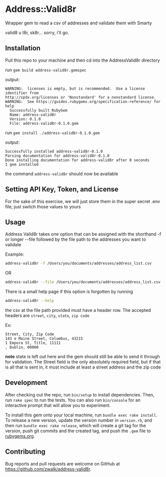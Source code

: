 # Address::Valid8r

Wrapper gem to read a csv of addresses and validate them with Smarty

valid8 u l8r, sk8r... sorry, i'll go.

## Installation

Pull this repo to your machine and then cd into the AddressValid8r directory

run `gem build address-valid8r.gemspec`

output:

```
WARNING:  licenses is empty, but is recommended.  Use a license identifier from
http://spdx.org/licenses or 'Nonstandard' for a nonstandard license.
WARNING:  See https://guides.rubygems.org/specification-reference/ for help
  Successfully built RubyGem
  Name: address-valid8r
  Version: 0.1.0
  File: address-valid8r-0.1.0.gem
```

run `gem install ./address-valid8r-0.1.0.gem`

output:

```
Successfully installed address-valid8r-0.1.0
Parsing documentation for address-valid8r-0.1.0
Done installing documentation for address-valid8r after 0 seconds
1 gem installed
```
the command `address-valid8r` should now be available

## Setting API Key, Token, and License

For the sake of this exercise, we will just store them in the super secret .env file, just switch those values to yours

## Usage

Address Valid8r takes one option that can be assigned with the shorthand -f or longer --file followed by the file path to the addresses you want to validate

Example:
```bash
address-valid8r -f /Users/you/documents/addresses/address_list.csv
```
OR
```bash
address-valid8r --file /Users/you/documents/addresses/address_list.csv
```

There is a small help page if this option is forgotten by running
```bash
address-valid8r --help
```

the csv at the file path provided must have a header row.
The accepted headers are `street`, `city`, `state`, `zip code`

Ex:
```csv
Street, City, Zip Code
143 e Maine Street, Columbus, 43215
1 Empora St, Title, 11111
, Dublin, 00000
```

**note** state is left out here and the gem should still be able to send it through for validation. The Street field is the only absolutely required field, 
but if that is all that is sent in, it must include at least a street address and the zip code

## Development

After checking out the repo, run `bin/setup` to install dependencies. Then, run `rake spec` to run the tests. You can also run `bin/console` for an interactive prompt that will allow you to experiment.

To install this gem onto your local machine, run `bundle exec rake install`. To release a new version, update the version number in `version.rb`, and then run `bundle exec rake release`, which will create a git tag for the version, push git commits and the created tag, and push the `.gem` file to [rubygems.org](https://rubygems.org).

## Contributing

Bug reports and pull requests are welcome on GitHub at https://github.com/zwalk/address-valid8r.
